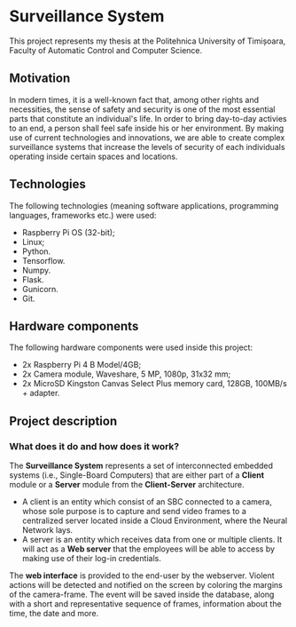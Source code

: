 # Surveillance System
This project represents my thesis at the Politehnica University of Timișoara, Faculty of Automatic Control and Computer Science.

## Motivation
In modern times, it is a well-known fact that, among other rights and necessities, the sense of safety and security is one of the most essential
parts that constitute an individual's life. In order to bring day-to-day activies to an end, a person shall feel safe inside his or her
environment. By making use of current technologies and innovations, we are able to create complex surveillance systems that increase 
the levels of security of each individuals operating inside certain spaces and locations.

## Technologies
The following technologies (meaning software applications, programming languages, frameworks etc.) were used:

- Raspberry Pi OS (32-bit);
- Linux;
- Python.
- Tensorflow.
- Numpy.
- Flask.
- Gunicorn.
- Git.

## Hardware components
The following hardware components were used inside this project:

- 2x Raspberry Pi 4 B Model/4GB;
- 2x Camera module, Waveshare, 5 MP, 1080p, 31x32 mm;
- 2x MicroSD Kingston Canvas Select Plus memory card, 128GB, 100MB/s + adapter.

## Project description

### What does it do and how does it work?
The <b>Surveillance System</b> represents a set of interconnected embedded systems (i.e., Single-Board Computers) that are either part of a <b>Client</b> module or a <b>Server</b> module from the <b>Client-Server</b> architecture. 

- A client is an entity which consist of an SBC connected to a camera, whose sole purpose is to capture and send video frames to a centralized server located inside a Cloud Environment, where the Neural Network lays.
- A server is an entity which receives data from one or multiple clients. It will act as a <b>Web server</b> that the employees will be able to access by making use of their log-in credentials.

The <b>web interface</b> is provided to the end-user by the webserver. Violent actions will be detected and notified on the screen by coloring the margins of the camera-frame. The event will be saved inside the database, along with a short and representative sequence of frames, information about the time, the date and more.